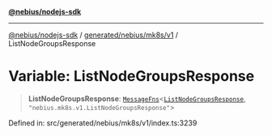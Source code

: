 [**@nebius/nodejs-sdk**](../../../../../README.md)

---

[@nebius/nodejs-sdk](../../../../../README.md) / [generated/nebius/mk8s/v1](../README.md) / ListNodeGroupsResponse

# Variable: ListNodeGroupsResponse

> **ListNodeGroupsResponse**: [`MessageFns`](../../../../../runtime/protos/core/interfaces/MessageFns.md)\<[`ListNodeGroupsResponse`](../interfaces/ListNodeGroupsResponse.md), `"nebius.mk8s.v1.ListNodeGroupsResponse"`\>

Defined in: src/generated/nebius/mk8s/v1/index.ts:3239
